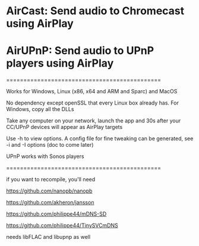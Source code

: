 # AirCast: Send audio to Chromecast using AirPlay

# AirUPnP: Send audio to UPnP players using AirPlay

=============================================

Works for Windows, Linux (x86, x64 and ARM and Sparc) and MacOS

No dependency except openSSL that every Linux box already has. For Windows, copy all the DLLs

Take any computer on your network, launch the app and 30s after your CC/UPnP devices will appear as AirPlay targets

Use -h to view options. A config file for fine tweaking can be generated, see -i and -I options (doc to come later)

UPnP works with Sonos players

=============================================

if you want to recompile, you'll need

https://github.com/nanopb/nanopb

https://github.com/akheron/jansson

https://github.com/philippe44/mDNS-SD

https://github.com/philippe44/TinySVCmDNS

needs libFLAC and libupnp as well

